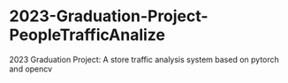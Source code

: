 # 2023-Graduation-Project-PeopleTrafficAnalize
2023 Graduation Project: A store traffic analysis system based on pytorch and opencv
